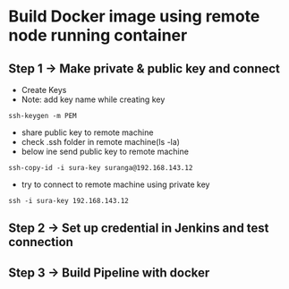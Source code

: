 # Build Docker image using remote node running container
## Step 1 -> Make private & public key and connect

* Create Keys
* Note: add key name while creating key
```
ssh-keygen -m PEM
```
* share public key to remote machine
* check .ssh folder in remote machine(ls -la)
* below ine send public key to remote machine
```
ssh-copy-id -i sura-key suranga@192.168.143.12
```
* try to connect to remote machine using private key
```
ssh -i sura-key 192.168.143.12
```

## Step 2 -> Set up credential in Jenkins and test connection
## Step 3 -> Build Pipeline with docker
